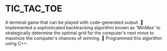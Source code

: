 # TIC_TAC_TOE
A terminal game that can be played with code-generated output.
 Implemented a sophisticated backtracking algorithm known as 'MinMax' to strategically determine the
optimal grid for the computer's next move to maximize the computer's chances of winning.
 Programmed this algorithm using C++.
